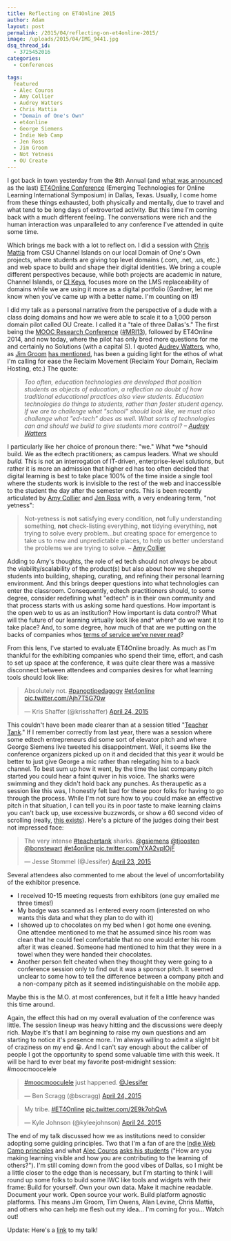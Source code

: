 ```yaml
---
title: Reflecting on ET4Online 2015
author: Adam
layout: post
permalink: /2015/04/reflecting-on-et4online-2015/
image: /uploads/2015/04/IMG_9441.jpg
dsq_thread_id:
  - 3725452016
categories:
  - Conferences

tags:
  featured
  - Alec Couros
  - Amy Collier
  - Audrey Watters
  - Chris Mattia
  - "Domain of One's Own"
  - et4online
  - George Siemens
  - Indie Web Camp
  - Jen Ross
  - Jim Groom
  - Not Yetness
  - OU Create
---
```

I got back in town yesterday from the 8th Annual (and [what was announced][1] as the last) [ET4Online Conference][2] (Emerging Technologies for Online Learning International Symposium) in Dallas, Texas. Usually, I come home from these things exhausted, both physically and mentally, due to travel and what tend to be long days of extroverted activity. But this time I'm coming back with a much different feeling. The conversations were rich and the human interaction was unparalleled to any conference I've attended in quite some time.

Which brings me back with a lot to reflect on. I did a session with [Chris Mattia][3] from CSU Channel Islands on our local Domain of One's Own projects, where students are giving top level domains (.com, .net, .us, etc.) and web space to build and shape their digital identities. We bring a couple different perspectives because, while both projects are academic in nature, Channel Islands, or [CI Keys][4], focuses more on the LMS replaceability of domains while we are using it more as a digital portfolio (Gardner, let me know when you've came up with a better name. I'm counting on it!)

I did my talk as a personal narrative from the perspective of a dude with a class doing domains and how we were able to scale it to a 1,000 person domain pilot called OU Create. I called it a "tale of three Dallas's." The first being the [MOOC Research Conference][5] ([#MRI13][6]), followed by ET4Online 2014, and now today, where the pilot has only bred more questions for me and certainly no Solutions (with a capital S). I quoted [Audrey Watters][7], who, as [Jim Groom][8] [has mentioned][9], has been a guiding light for the ethos of what I'm calling for ease the Reclaim Movement (Reclaim Your Domain, Reclaim Hosting, etc.) The quote:

> *Too often, education technologies are developed that position students as objects of education, a reflection no doubt of how traditional educational practices also view students. Education technologies do things to students, rather than foster student agency. If we are to challenge what "school" should look like, we must also challenge what "ed-tech" does as well. What sorts of technologies can and should we build to give students more control? &#8211; [Audrey Watters][10]*

I particularly like her choice of pronoun there: "we." What *we *should build. We as the edtech practitioners; as campus leaders. What we should *build.* This is not an interrogation of IT-driven, enterprise-level solutions, but rather it is more an admission that higher ed has too often decided that digital learning is best to take place 100% of the time inside a single tool where the students work is invisible to the rest of the web and inaccessible to the student the day after the semester ends. This is been recently articulated by [Amy Collier][11] and [Jen Ross][12] with, a very endearing term, "not yetness":

> Not-yetness is **not** satisfying every condition, **not** fully understanding something, **not** check-listing everything, **not** tidying everything, **not** trying to solve every problem…but creating space for emergence to take us to new and unpredictable places, to help us better understand the problems we are trying to solve. &#8211; [Amy Collier][13]

Adding to Amy's thoughts, the role of ed tech should not *always* be about the viability/scalability of the product(s) but also about how we sheperd students into building, shaping, curating, and refining their personal learning environment. And this brings deeper questions into what technologies can enter the classroom. Consequently, edtech practitioners should, to some degree, consider redefining what "edtech" is in their own community and that process starts with us asking some hard questions. How important is the open web to us as an institution? How important is data control? What will the future of our learning virtually look like and* where* do we want it to take place? And, to some degree, how much of that are we putting on the backs of companies whos [terms of service we’ve never read][14]?

From this lens, I've started to evaluate ET4Online broadly. As much as I'm thankful for the exhibiting companies who spend their time, effort, and cash to set up space at the conference, it was quite clear there was a massive disconnect between attendees and companies desires for what learning tools should look like:

<blockquote class="twitter-tweet" width="550">
  <p>
    Absolutely not. <a href="https://twitter.com/hashtag/panoptipedagogy?src=hash">#panoptipedagogy</a> <a href="https://twitter.com/hashtag/et4online?src=hash">#et4online</a> <a href="http://t.co/Ajh7T5G70w">pic.twitter.com/Ajh7T5G70w</a>
  </p>

  <p>
    &mdash; Kris Shaffer (@krisshaffer) <a href="https://twitter.com/krisshaffer/status/591640961253580801">April 24, 2015</a>
  </p>
</blockquote>



This couldn't have been made clearer than at a session titled "[Teacher Tank][15]." If I remember correctly from last year, there was a session where some edtech entrepreneurs did some sort of elevator pitch and where George Siemens live tweeted his disappointment. Well, it seems like the conference organizers picked up on it and decided that this year it would be better to just give George a mic rather than relegating him to a back channel. To best sum up how it went, by the time the last company pitch started you could hear a faint quiver in his voice. The sharks were swimming and they didn't hold back any punches. As theraupetic as a session like this was, I honestly felt bad for these poor folks for having to go through the process. While I'm not sure how to you could make an effective pitch in that situation, I can tell you its in poor taste to make learning claims you can't back up, use excessive buzzwords, or show a 60 second video of scrolling (really, [this exists][16]). Here's a picture of the judges doing their best not impressed face:

<blockquote class="twitter-tweet" width="550">
  <p>
    The very intense <a href="https://twitter.com/hashtag/teachertank?src=hash">#teachertank</a> sharks. <a href="https://twitter.com/gsiemens">@gsiemens</a> <a href="https://twitter.com/tjoosten">@tjoosten</a> <a href="https://twitter.com/bonstewart">@bonstewart</a> <a href="https://twitter.com/hashtag/et4online?src=hash">#et4online</a> <a href="http://t.co/YXA2vpIOjF">pic.twitter.com/YXA2vpIOjF</a>
  </p>

  <p>
    &mdash; Jesse Stommel (@Jessifer) <a href="https://twitter.com/Jessifer/status/591253600531140608">April 23, 2015</a>
  </p>
</blockquote>



Several attendees also commented to me about the level of uncomfortability of the exhibitor presence.

  * I received 10-15 meeting requests from exhibitors (one guy emailed me three times!)
  * My badge was scanned as I entered every room (interested on who wants this data and what they plan to do with it)
  * I showed up to chocolates on my bed when I got home one evening. One attendee mentioned to me that he assumed since his room was clean that he could feel comfortable that no one would enter his room after it was cleaned. Someone had mentioned to him that they were in a towel when they were handed their chocolates.
  * Another person felt cheated when they thought they were going to a conference session only to find out it was a sponsor pitch. It seemed unclear to some how to tell the difference between a company pitch and a non-company pitch as it seemed indistinguishable on the mobile app.

Maybe this is the M.O. at most conferences, but it felt a little heavy handed this time around.

Again, the effect this had on my overall evaluation of the conference was little. The session lineup was heavy hitting and the discussions were deeply rich. Maybe it's that I am beginning to raise my own questions and am starting to notice it's presence more. I'm always willing to admit a slight bit of craziness on my end :grinning:. And I can't say enough about the caliber of people I got the opportunity to spend some valuable time with this week. It will be hard to ever beat my favorite post-midnight session: #moocmoocelele

<blockquote class="twitter-tweet" width="550">
  <p>
    <a href="https://twitter.com/hashtag/moocmooculele?src=hash">#moocmooculele</a> just happened. <a href="https://twitter.com/Jessifer">@Jessifer</a>
  </p>

  <p>
    &mdash; Ben Scragg (@bscragg) <a href="https://twitter.com/bscragg/status/591499669479395330">April 24, 2015</a>
  </p>
</blockquote>



<blockquote class="twitter-tweet" width="550">
  <p>
    My tribe. <a href="https://twitter.com/hashtag/ET4Online?src=hash">#ET4Online</a> <a href="http://t.co/2E9k7ohQvA">pic.twitter.com/2E9k7ohQvA</a>
  </p>

  <p>
    &mdash; Kyle Johnson (@kyleejohnson) <a href="https://twitter.com/kyleejohnson/status/591487354868604929">April 24, 2015</a>
  </p>
</blockquote>



The end of my talk discussed how we as institutions need to consider adopting some guiding principles. Two that I'm a fan of are the [Indie Web Camp principles][17] and what [Alec Couros][18] [asks his students][18] ("How are you making learning visible and how you are contributing to the learning of others?"). I'm still coming down from the good vibes of Dallas, so I might be a little closer to the edge than is necessary, but I'm starting to think I will round up some folks to build some IWC like tools and widgets with their frame: Build for yourself. Own your own data. Make it machine readable. Document your work. Open source your work. Build platform agnostic platforms. This means Jim Groom, Tim Owens, Alan Levine, Chris Mattia, and others who can help me flesh out my idea... I'm coming for you... Watch out!

Update: Here's a [link][19] to my talk!

 [1]: https://twitter.com/chrisbevard/status/591587555390291968
 [2]: http://olc.onlinelearningconsortium.org/conference/2015/et4online/welcome
 [3]: https://twitter.com/cmmattia
 [4]: http://cikeys.com
 [5]: http://www.moocresearch.com
 [6]: https://twitter.com/search?f=realtime&q=MRI13&src=typd
 [7]: http://audreywatters.com
 [8]: https://twitter.com/jimgroom
 [9]: https://twitter.com/jimgroom/status/553623900236435458
 [10]: http://reclaim.hackeducation.com
 [11]: https://twitter.com/amcollier
 [12]: https://twitter.com/jar
 [13]: http://redpincushion.me
 [14]: https://tosdr.org
 [15]: http://olc.onlinelearningconsortium.org/conference/2015/et4online/teacher-tank
 [16]: https://vimeo.com/125597822
 [17]: https://indiewebcamp.com/principles
 [18]: https://www.youtube.com/watch?v=ru6LoU2-kC0
 [19]: http://events.mediasite.com/Mediasite/Play/87a37e297618436cb5ad7ee594acbda41d
